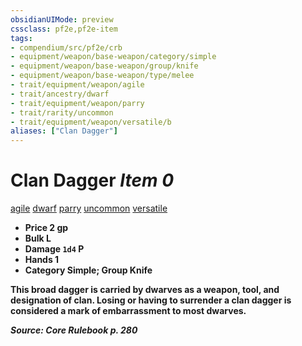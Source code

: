 ```yaml
---
obsidianUIMode: preview
cssclass: pf2e,pf2e-item
tags:
- compendium/src/pf2e/crb
- equipment/weapon/base-weapon/category/simple
- equipment/weapon/base-weapon/group/knife
- equipment/weapon/base-weapon/type/melee 
- trait/equipment/weapon/agile
- trait/ancestry/dwarf
- trait/equipment/weapon/parry
- trait/rarity/uncommon
- trait/equipment/weapon/versatile/b
aliases: ["Clan Dagger"]
---
```

# Clan Dagger *Item 0*  
[agile](agile.md)  [dwarf](dwarf.md)  [parry](parry.md)  [uncommon](uncommon.md)  [versatile <b>](versatile.md)  

- **Price** 2 gp
- **Bulk** L
- **Damage** `1d4` P
- **Hands** 1
- **Category** Simple; **Group** Knife 

This broad dagger is carried by dwarves as a weapon, tool, and designation of clan. Losing or having to surrender a clan dagger is considered a mark of embarrassment to most dwarves.

*Source: Core Rulebook p. 280*